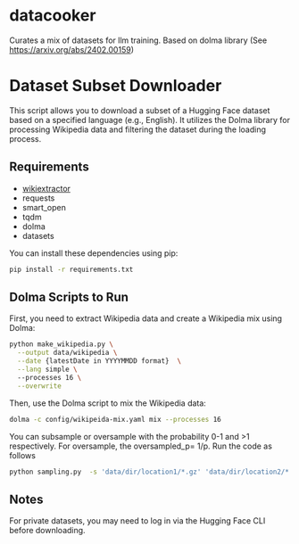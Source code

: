 # datacooker
Curates a mix of datasets for llm training. Based on dolma library (See https://arxiv.org/abs/2402.00159)

# Dataset Subset Downloader

This script allows you to download a subset of a Hugging Face dataset based on a specified language (e.g., English). It utilizes the Dolma library for processing Wikipedia data and filtering the dataset during the loading process.

## Requirements

- [wikiextractor](https://github.com/santhoshtr/wikiextractor.git)
- requests
- smart_open
- tqdm
- dolma
- datasets

You can install these dependencies using pip:

```bash
pip install -r requirements.txt
```

## Dolma Scripts to Run

First, you need to extract Wikipedia data and create a Wikipedia mix using Dolma:

```bash
python make_wikipedia.py \
  --output data/wikipedia \
  --date {latestDate in YYYYMMDD format}  \
  --lang simple \     
  --processes 16 \
  --overwrite
````

Then, use the Dolma script to mix the Wikipedia data:

```bash
dolma -c config/wikipeida-mix.yaml mix --processes 16
```

You can subsample or oversample with the probability 0-1 and >1 respectively. For oversample, the oversampled_p= 1/p. Run the code as follows

```bash
python sampling.py  -s 'data/dir/location1/*.gz' 'data/dir/location2/*.gz'   -p 1.65   -d data/mixed   -n 16
```

## Notes

For private datasets, you may need to log in via the Hugging Face CLI before downloading.




